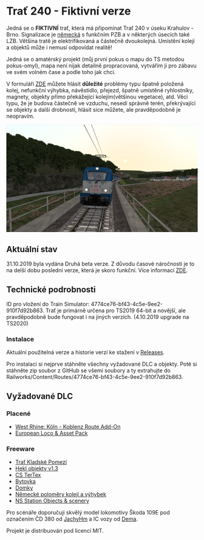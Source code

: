 # Trať 240 - Fiktivní verze

Jedná se o **FIKTIVNÍ** trať, která má připomínat Trať 240 v úseku Krahulov - Brno. Signalizace je [německá](https://en.wikipedia.org/wiki/German_railway_signalling) s funkčním PZB a v některých úsecích také LZB. Většina tratě je elektrifikovaná a částečně dvoukolejná. Umístění kolejí a objektů může i nemusí odpovídat realitě!

Jedná se o amatérský projekt (můj první pokus o mapu do TS metodou pokus-omyl), mapa není nijak detailně propracovaná, vytvářím ji pro zábavu ve svém volném čase a podle toho jak chci.

V formuláři [ZDE](https://forms.gle/piLFpTtHU7tQD8Ei9) můžete hlásit **důležité** problémy typu špatně položená kolej, nefunkční výhybka, návěstidlo, přejezd, špatně umístěné ryhlostníky, magnety, objekty přímo překážející kolejím(většinou vegetace), atd. Věci typu, že je budova částečně ve vzduchu, nesedí správně terén, překrývající se objekty a další drobnosti, hlásit sice můžete, ale pravděpodobně je neopravím.

![alt text](https://raw.githubusercontent.com/MasterPK/Trat-240/master/screenshot.png)

## Aktuální stav

31.10.2019 byla vydána Druhá beta verze. Z důvodu časové náročnosti je to na delší dobu poslední verze, která je skoro funkční. Více informací [ZDE](https://github.com/MasterPK/Trat-240/releases/tag/v0.2-beta).

## Technické podrobnosti

ID pro vložení do Train Simulator: 4774ce76-bf43-4c5e-9ee2-910f7d92b863.
Trať je primárně určena pro TS2019 64-bit a novější, ale pravděpodobně bude fungovat i na jiných verzích. (4.10.2019 upgrade na TS2020)

### Instalace

Aktuální použitelná verze a historie verzí ke stažení v [Releases](https://github.com/MasterPK/Trat-240/releases).

Pro instalaci si nejprve stáhněte všechny vyžadované DLC a objekty. Poté si stáhněte zip soubor z GitHub se všemi soubory a ty extrahujte do Railworks/Content/Routes/4774ce76-bf43-4c5e-9ee2-910f7d92b863.

## Vyžadované DLC

### Placené
- [West Rhine: Köln - Koblenz Route Add-On]( https://store.steampowered.com/app/277739/Train_Simulator_West_Rhine_Kln__Koblenz_Route_AddOn/)
- [European Loco & Asset Pack]( https://store.steampowered.com/app/208300/Train_Simulator_European_Loco__Asset_Pack/?l=czech)

### Freeware

- [Trať Kladské Pomezí](https://railsimulator.simtrains.eu/viewtopic.php?t=1578)
- [Hekl objekty v1.3](http://modely-msts.cz/RW/HeklObjekty.rar)
- [CS TerTex](http://modely-msts.cz/RW/CS_TerTex.rar)
- [Bytovka](http://modely-msts.cz/RW/bytovka.rar)
- [Domky](http://modely-msts.cz/RW/domy.rar)
- [Německé poloměry kolejí a výhybek](https://rail-sim.de/forum/wsif/index.php/Entry/2881-Deutsche-Gleis-und-Weichenradien/)
- [NS Station Objects & scenery](https://www.christrains.com/en/ts_scenery.html)

Pro scénáře doporučuji skvělý model lokomotivy Škoda 109E pod označením ČD 380 od [JachyHm](https://rw.jachyhm.cz/download/2019/04/je-to-tu/) a IC vozy od [Dema](https://rw.jachyhm.cz/download/2019/03/demova-tvorba-do-railworks/).


Projekt je distribuován pod licencí MIT.
